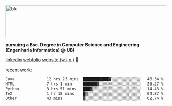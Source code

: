 
<img width="1415" height="100" alt="blu" src="https://github.com/rdsilva01/rdsilva01/assets/101207588/deb060e5-d035-4f09-b511-e3f50605b207">

**pursuing a Bsc. Degree in Computer Science and Engineering (Engenharia Informática) @ UBI** 

[linkedin](https://www.linkedin.com/in/rodrigo-silva-455b291bb/)
[webfolio](https://rdsilva01.github.io/portfolio-resume)
[website (w.i.p.)](https://rdsilva01.github.io/) 🏁

<!-- ![](https://komarev.com/ghpvc/?username=rdsilva01) -->

recent work:
<!--START_SECTION:waka-->

```txt
Java              12 hrs 23 mins  ███████████▓░░░░░░░░░░░░░   46.34 %
HTML              7 hrs 1 min     ██████▓░░░░░░░░░░░░░░░░░░   26.27 %
Python            3 hrs 51 mins   ███▓░░░░░░░░░░░░░░░░░░░░░   14.43 %
TeX               1 hr 18 mins    █▒░░░░░░░░░░░░░░░░░░░░░░░   04.87 %
Other             43 mins         ▓░░░░░░░░░░░░░░░░░░░░░░░░   02.74 %
```

<!--END_SECTION:waka-->

